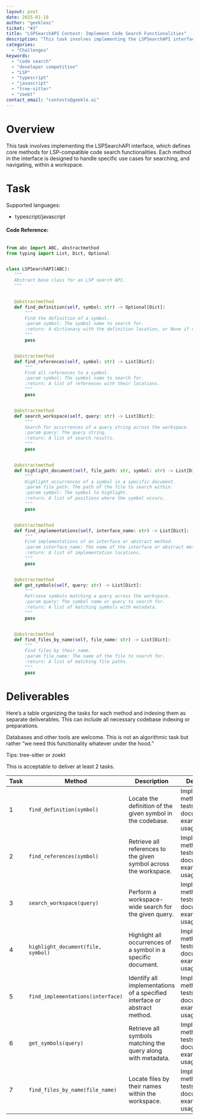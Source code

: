 ```yaml
---
layout: post
date: 2025-01-18
author: "geekleai"
ticket: "#3"
title: "LSPSearchAPI Contest: Implement Code Search Functionalities"
description: "This task involves implementing the LSPSearchAPI interface, which defines core methods for LSP-compatible code search functionalities. Each method in the interface is designed to handle specific use cases for searching and navigating within a workspace."
categories: 
  - "Challenges"
keywords:
  - "code search"
  - "developer competition"
  - "LSP"
  - "typescript"
  - "javascript"
  - "tree-sitter"
  - "zoekt"
contact_email: "contests@geekle.ai"
---
```


# Overview
This task involves implementing the LSPSearchAPI interface, which defines core methods for LSP-compatible code search functionalities. Each method in the interface is designed to handle specific use cases for searching, and navigating, within a workspace. 

# Task

Supported languages:
- typescript/javascript 

#### Code Reference:
```python

from abc import ABC, abstractmethod
from typing import List, Dict, Optional


class LSPSearchAPI(ABC):
   """
   Abstract base class for an LSP search API.
   """


   @abstractmethod
   def find_definition(self, symbol: str) -> Optional[Dict]:
       """
       Find the definition of a symbol.
       :param symbol: The symbol name to search for.
       :return: A dictionary with the definition location, or None if not found.
       """
       pass


   @abstractmethod
   def find_references(self, symbol: str) -> List[Dict]:
       """
       Find all references to a symbol.
       :param symbol: The symbol name to search for.
       :return: A list of references with their locations.
       """
       pass


   @abstractmethod
   def search_workspace(self, query: str) -> List[Dict]:
       """
       Search for occurrences of a query string across the workspace.
       :param query: The query string.
       :return: A list of search results.
       """
       pass


   @abstractmethod
   def highlight_document(self, file_path: str, symbol: str) -> List[Dict]:
       """
       Highlight occurrences of a symbol in a specific document.
       :param file_path: The path of the file to search within.
       :param symbol: The symbol to highlight.
       :return: A list of positions where the symbol occurs.
       """
       pass


   @abstractmethod
   def find_implementations(self, interface_name: str) -> List[Dict]:
       """
       Find implementations of an interface or abstract method.
       :param interface_name: The name of the interface or abstract method.
       :return: A list of implementation locations.
       """
       pass


   @abstractmethod
   def get_symbols(self, query: str) -> List[Dict]:
       """
       Retrieve symbols matching a query across the workspace.
       :param query: The symbol name or query to search for.
       :return: A list of matching symbols with metadata.
       """
       pass


   @abstractmethod
   def find_files_by_name(self, file_name: str) -> List[Dict]:
       """
       Find files by their name.
       :param file_name: The name of the file to search for.
       :return: A list of matching file paths.
       """
       pass
```

# Deliverables

Here’s a table organizing the tasks for each method and indexing them as separate deliverables. This can include all necessary codebase indexing or preparations. 

Databases and other tools are welcome. This is not an algorithmic task but rather “we need this functionality whatever under the hood.”

Tips: tree-sitter or zoekt 

This is acceptable to deliver at least 2 tasks. 

| Task | Method                          | Description                                                     | Deliverable                                     |
|------|----------------------------------|-----------------------------------------------------------------|------------------------------------------------|
| 1    | `find_definition(symbol)`       | Locate the definition of the given symbol in the codebase.      | Implement method, unit tests, documentation, example usage. |
| 2    | `find_references(symbol)`       | Retrieve all references to the given symbol across the workspace.| Implement method, unit tests, documentation, example usage. |
| 3    | `search_workspace(query)`       | Perform a workspace-wide search for the given query.            | Implement method, unit tests, documentation, example usage. |
| 4    | `highlight_document(file, symbol)` | Highlight all occurrences of a symbol in a specific document.   | Implement method, unit tests, documentation, example usage. |
| 5    | `find_implementations(interface)` | Identify all implementations of a specified interface or abstract method. | Implement method, unit tests, documentation, example usage. |
| 6    | `get_symbols(query)`            | Retrieve all symbols matching the query along with metadata.    | Implement method, unit tests, documentation, example usage. |
| 7    | `find_files_by_name(file_name)` | Locate files by their names within the workspace.               | Implement method, unit tests, documentation, example usage. |